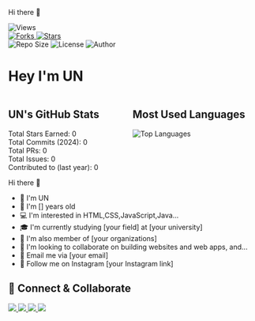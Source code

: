 Hi there 👋

<img alt="Views" src="https://komarev.com/ghpv/?username=UpenaNuhansi&color=brightgreen" />

<div>
  <a href="#">
    <img alt="Forks" src="https://img.shields.io/badge/Forks-1-black?style=flat" />
  </a>
  <a href="#">
    <img alt="Stars" src="https://img.shields.io/badge/Stars-2-black?style=flat" />
  </a>
</div>

<div>
  <img alt="Repo Size" src="https://img.shields.io/badge/Repo_Size-31_KB-black?style=flat" />
  <img alt="License" src="https://img.shields.io/badge/License-GPL--3.0-purple?style=flat" />
  <img alt="Author" src="https://img.shields.io/badge/Author-Upena_Nuhansi-purple?style=flat" />
</div>

# Hey I'm UN

<div style="display: flex;">
  <div style="flex: 1;">
    <h2>UN's GitHub Stats</h2>
    Total Stars Earned: 0<br>
    Total Commits (2024): 0<br>
    Total PRs: 0<br>
    Total Issues: 0<br>
    Contributed to (last year): 0
  </div>
  <div style="flex: 1;">
    <h2>Most Used Languages</h2>
    <img alt="Top Languages" src="https://github-readme-stats.vercel.app/api/top-langs/?username=UpenaNuhansi&layout=compact&theme=transparent" />
  </div>
</div>

Hi there 👋

- 👋 I'm UN
- 👤 I'm [] years old
- 💻 I'm interested in HTML,CSS,JavaScript,Java...
- 🎓 I'm currently studying [your field] at [your university]
- 👥 I'm also member of [your organizations]
- 💼 I'm looking to collaborate on building websites and web apps, and...
- 📧 Email me via [your email]
- 📸 Follow me on Instagram [your Instagram link]


<div align="center">
  <!-- Add your achievement badges here -->
</div>

## 💛 Connect & Collaborate

<div>
<a href="[your portfolio link]">
  <img src="https://img.shields.io/badge/PORTFOLIO-000000?style=for-the-badge&logoColor=white" />
</a>
<a href="[your LinkedIn link]">
  <img src="https://img.shields.io/badge/LINKEDIN-0077B5?style=for-the-badge&logoColor=white" />
</a>
<a href="[your Twitter link]">
  <img src="https://img.shields.io/badge/TWITTER-1DA1F2?style=for-the-badge&logoColor=white" />
</a>
<a href="mailto:[your email]">
  <img src="https://img.shields.io/badge/EMAIL-D14836?style=for-the-badge&logoColor=white" />
</a>
</div>

